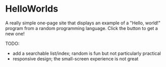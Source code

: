 # HelloWorlds

A really simple one-page site that displays an example of a "Hello, world!" program from a random programming language. Click the button to get a new one!

TODO:
* add a searchable list/index; random is fun but not particularly practical
* responsive design; the small-screen experience is not great
